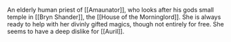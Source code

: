 An elderly human priest of [[Amaunator]], who looks after his gods small temple in [[Bryn Shander]], the [[House of the Morninglord]]. 
She is always ready to help with her divinly gifted magics, though not entirely for free.
She seems to have a deep dislike for [[Auril]].
